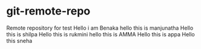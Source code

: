 # git-remote-repo
Remote repository for test
Hello i am Benaka
hello this is manjunatha
Hello this is shilpa
Hello this is rukmini
hello this is AMMA
Hello this is appa
Hello this sneha